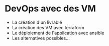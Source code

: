 
# DevOps avec des VM

* La création d'un livrable
* La création des VM avec terraform
* Le déploiement de l'application avec ansible
* Les alternatives possibles...